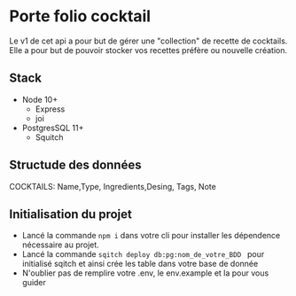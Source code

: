 # Porte folio cocktail 

Le v1 de cet api a pour but de gérer une "collection" de recette de cocktails.
Elle a pour but de pouvoir stocker vos recettes préfère ou nouvelle création.

## Stack 

- Node 10+
  - Express
  - joi
- PostgresSQL 11+
  - Squitch

## Structude des données 

<mcd>
COCKTAILS: Name,Type, Ingredients,Desing, Tags, Note
</mcd>

## Initialisation du projet 

- Lancé la commande ```npm i``` dans votre cli pour installer les dépendence nécessaire au projet.
- Lancé la commande ```sqitch deploy db:pg:nom_de_votre_BDD ``` pour initialisé sqitch et ainsi crée les table dans votre base de donnée 
- N'oublier pas de remplire votre .env, le env.example et la pour vous guider 